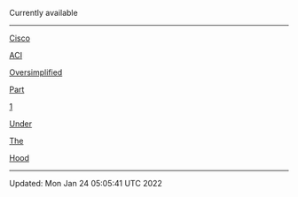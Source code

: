 Currently available

***

[Cisco](PDF/Cisco)

[ACI](PDF/ACI)

[Oversimplified](PDF/oversimplified)

[ ](PDF/-)

[Part](PDF/part)

[1](PDF/1)

[ ](PDF/-)

[Under](PDF/under)

[The](PDF/the)

[Hood](PDF/hood.pdf)

***

Updated: Mon Jan 24 05:05:41 UTC 2022
